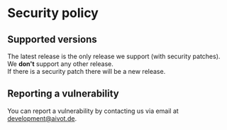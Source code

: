 # Security policy

## Supported versions
The latest release is the only release we support (with security patches). We **don't** support any other release.  
If there is a security patch there will be a new release.

## Reporting a vulnerability

You can report a vulnerability by contacting us via email at [development@aivot.de](mailto:development@aivot.de?subject=[SECURITY]).
